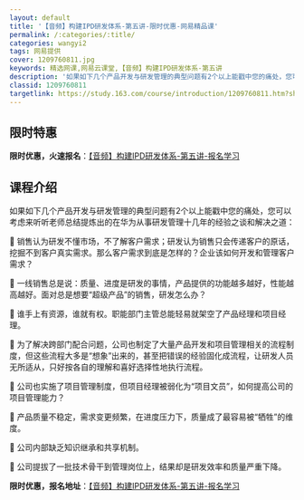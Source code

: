 ```yaml
---
layout: default
title: '【音频】构建IPD研发体系-第五讲-限时优惠-网易精品课'
permalink: /:categories/:title/
categories: wangyi2
tags: 网易提供
cover: 1209760811.jpg
keywords: 精选网课,网易云课堂,【音频】构建IPD研发体系-第五讲
description: '如果如下几个产品开发与研发管理的典型问题有2个以上能戳中您的痛处，您可以考虑来听听老师总结提炼出的在华为从事研发管理十几'
classid: 1209760811
targetlink: https://study.163.com/course/introduction/1209760811.htm?share=1&shareId=1025206652&utm_campaign=share&utm_medium=iphoneShare&utm_source=&utm_u=1025206652
---
```


## 限时特惠

**限时优惠，火速报名**：[【音频】构建IPD研发体系-第五讲-报名学习](https://study.163.com/course/introduction/1209760811.htm?share=1&shareId=1025206652&utm_campaign=share&utm_medium=iphoneShare&utm_source=&utm_u=1025206652)

## 课程介绍

如果如下几个产品开发与研发管理的典型问题有2个以上能戳中您的痛处，您可以考虑来听听老师总结提炼出的在华为从事研发管理十几年的经验之谈和解决之道：

 销售认为研发不懂市场，不了解客户需求；研发认为销售只会传递客户的原话，挖掘不到客户真实需求。那么客户需求到底是怎样的？企业该如何开发和管理客户需求？

 一线销售总是说：质量、进度是研发的事情，产品提供的功能越多越好，性能越高越好。面对总是想要“超级产品”的销售，研发怎么办？

 谁手上有资源，谁就有权。职能部门主管总能轻易就架空了产品经理和项目经理。

 为了解决跨部门配合问题，公司也制定了大量产品开发和项目管理相关的流程制度，但这些流程大多是“想象”出来的，甚至把错误的经验固化成流程，让研发人员无所适从，只好按各自的理解和喜好选择性地执行流程。

 公司也实施了项目管理制度，但项目经理被弱化为“项目文员”，如何提高公司的项目管理能力？

 产品质量不稳定，需求变更频繁，在进度压力下，质量成了最容易被“牺牲”的维度。

 公司内部缺乏知识继承和共享机制。

 公司提拔了一批技术骨干到管理岗位上，结果却是研发效率和质量严重下降。

**限时优惠，报名地址**：[【音频】构建IPD研发体系-第五讲-报名学习](https://study.163.com/course/introduction/1209760811.htm?share=1&shareId=1025206652&utm_campaign=share&utm_medium=iphoneShare&utm_source=&utm_u=1025206652)

